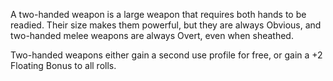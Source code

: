 A two-handed weapon is a large weapon that requires both hands to be readied. Their size makes them powerful, but they are always Obvious, and two-handed melee weapons are always Overt, even when sheathed.

Two-handed weapons either gain a second use profile for free, or gain a +2 Floating Bonus to all rolls.